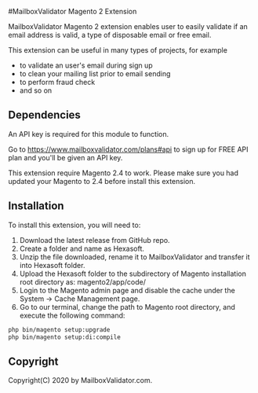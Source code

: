 #MailboxValidator Magento 2 Extension

MailboxValidator Magento 2 extension enables user to easily validate if an email address is valid, a type of disposable email or free email.

This extension can be useful in many types of projects, for example

- to validate an user's email during sign up
- to clean your mailing list prior to email sending
- to perform fraud check
- and so on

## Dependencies

An API key is required for this module to function.

Go to https://www.mailboxvalidator.com/plans#api to sign up for FREE API plan and you'll be given an API key.

This extension require Magento 2.4 to work. Please make sure you had updated your Magento to 2.4 before install this extension.

## Installation

To install this extension, you will need to:

1. Download the latest release from GitHub repo.
2. Create a folder and name as Hexasoft.
3. Unzip the file downloaded, rename it to MailboxValidator and transfer it into Hexasoft folder.
4. Upload the Hexasoft folder to the subdirectory of Magento installation root directory as: magento2/app/code/
5. Login to the Magento admin page and disable the cache under the System -> Cache Management page.
6. Go to our terminal, change the path to Magento root directory, and execute the following command: 
```bash
php bin/magento setup:upgrade
php bin/magento setup:di:compile
```

## Copyright

Copyright(C) 2020 by MailboxValidator.com.
